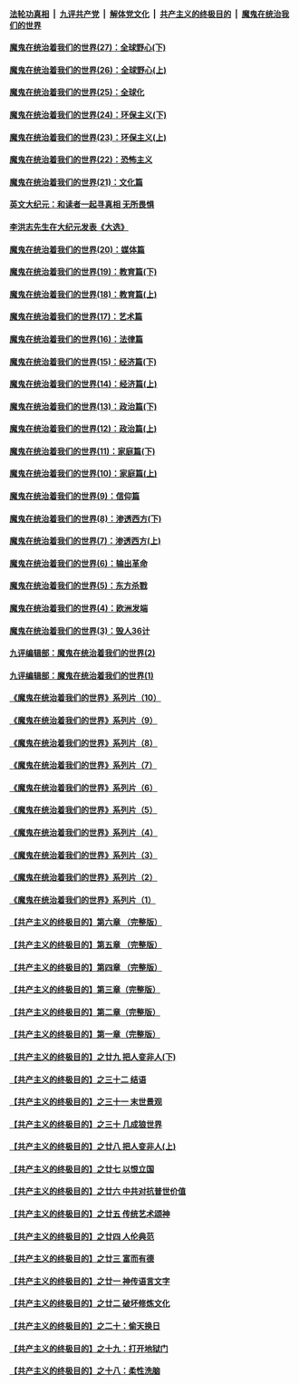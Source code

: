 

####  [法轮功真相](../../../../basic/blob/master/README.md?t=02122031) &nbsp;|&nbsp; [九评共产党](../../../../9ping.md/blob/master/README.md?t=02122031) &nbsp;|&nbsp; [解体党文化](../../../../jtdwh.md/blob/master/README.md?t=02122031)  &nbsp;|&nbsp; [共产主义的终极目的](../../../../gczydzjmd.md/blob/master/README.md?t=02122031) &nbsp;|&nbsp; [魔鬼在统治我们的世界](../../../../mgztzwmdsj.md/blob/master/README.md?t=02122031) 

#### [魔鬼在统治着我们的世界(27)：全球野心(下)](../pages/nsc422/n10928319.md?t=02122031) 

#### [魔鬼在统治着我们的世界(26)：全球野心(上)](../pages/nsc422/n10900318.md?t=02122031) 

#### [魔鬼在统治着我们的世界(25)：全球化](../pages/nsc422/n10788205.md?t=02122031) 

#### [魔鬼在统治着我们的世界(24)：环保主义(下)](../pages/nsc422/n10695307.md?t=02122031) 

#### [魔鬼在统治着我们的世界(23)：环保主义(上)](../pages/nsc422/n10688613.md?t=02122031) 

#### [魔鬼在统治着我们的世界(22)：恐怖主义](../pages/nsc422/n10614727.md?t=02122031) 

#### [魔鬼在统治着我们的世界(21)：文化篇](../pages/nsc422/n10597706.md?t=02122031) 

#### [英文大纪元：和读者一起寻真相 无所畏惧](../pages/nsc422/n12542027.md?t=02122031) 

#### [李洪志先生在大纪元发表《大选》](../pages/nsc422/n12534746.md?t=02122031) 

#### [魔鬼在统治着我们的世界(20)：媒体篇](../pages/nsc422/n10586579.md?t=02122031) 

#### [魔鬼在统治着我们的世界(19)：教育篇(下)](../pages/nsc422/n10564808.md?t=02122031) 

#### [魔鬼在统治着我们的世界(18)：教育篇(上)](../pages/nsc422/n10526970.md?t=02122031) 

#### [魔鬼在统治着我们的世界(17)：艺术篇](../pages/nsc422/n10499093.md?t=02122031) 

#### [魔鬼在统治着我们的世界(16)：法律篇](../pages/nsc422/n10485969.md?t=02122031) 

#### [魔鬼在统治着我们的世界(15)：经济篇(下)](../pages/nsc422/n10469975.md?t=02122031) 

#### [魔鬼在统治着我们的世界(14)：经济篇(上)](../pages/nsc422/n10457370.md?t=02122031) 

#### [魔鬼在统治着我们的世界(13)：政治篇(下)](../pages/nsc422/n10448270.md?t=02122031) 

#### [魔鬼在统治着我们的世界(12)：政治篇(上)](../pages/nsc422/n10444576.md?t=02122031) 

#### [魔鬼在统治着我们的世界(11)：家庭篇(下)](../pages/nsc422/n10440961.md?t=02122031) 

#### [魔鬼在统治着我们的世界(10)：家庭篇(上)](../pages/nsc422/n10435448.md?t=02122031) 

#### [魔鬼在统治着我们的世界(9)：信仰篇](../pages/nsc422/n10432159.md?t=02122031) 

#### [魔鬼在统治着我们的世界(8)：渗透西方(下)](../pages/nsc422/n10429603.md?t=02122031) 

#### [魔鬼在统治着我们的世界(7)：渗透西方(上)](../pages/nsc422/n10426013.md?t=02122031) 

#### [魔鬼在统治着我们的世界(6)：输出革命](../pages/nsc422/n10421536.md?t=02122031) 

#### [魔鬼在统治着我们的世界(5)：东方杀戮](../pages/nsc422/n10417707.md?t=02122031) 

#### [魔鬼在统治着我们的世界(4)：欧洲发端](../pages/nsc422/n10414890.md?t=02122031) 

#### [魔鬼在统治着我们的世界(3)：毁人36计](../pages/nsc422/n10411583.md?t=02122031) 

#### [九评编辑部：魔鬼在统治着我们的世界(2)](../pages/nsc422/n10410036.md?t=02122031) 

#### [九评编辑部：魔鬼在统治着我们的世界(1)](../pages/nsc422/n10406825.md?t=02122031) 

#### [《魔鬼在统治着我们的世界》系列片（10）](../pages/nsc422/n12292670.md?t=02122031) 

#### [《魔鬼在统治着我们的世界》系列片（9）](../pages/nsc422/n12290859.md?t=02122031) 

#### [《魔鬼在统治着我们的世界》系列片（8）](../pages/nsc422/n12287445.md?t=02122031) 

#### [《魔鬼在统治着我们的世界》系列片（7）](../pages/nsc422/n12283425.md?t=02122031) 

#### [《魔鬼在统治着我们的世界》系列片（6）](../pages/nsc422/n12282314.md?t=02122031) 

#### [《魔鬼在统治着我们的世界》系列片（5）](../pages/nsc422/n12281419.md?t=02122031) 

#### [《魔鬼在统治着我们的世界》系列片（4）](../pages/nsc422/n12274024.md?t=02122031) 

#### [《魔鬼在统治着我们的世界》系列片（3）](../pages/nsc422/n12271322.md?t=02122031) 

#### [《魔鬼在统治着我们的世界》系列片（2）](../pages/nsc422/n12269049.md?t=02122031) 

#### [《魔鬼在统治着我们的世界》系列片（1）](../pages/nsc422/n12267575.md?t=02122031) 

#### [【共产主义的终极目的】第六章 （完整版）](../pages/nsc422/n11428913.md?t=02122031) 

#### [【共产主义的终极目的】第五章 （完整版）](../pages/nsc422/n11428912.md?t=02122031) 

#### [【共产主义的终极目的】第四章 （完整版）](../pages/nsc422/n11428907.md?t=02122031) 

#### [【共产主义的终极目的】第三章（完整版）](../pages/nsc422/n11428848.md?t=02122031) 

#### [【共产主义的终极目的】第二章（完整版）](../pages/nsc422/n11428831.md?t=02122031) 

#### [【共产主义的终极目的】第一章（完整版）](../pages/nsc422/n11417651.md?t=02122031) 

#### [【共产主义的终极目的】之廿九 把人变非人(下)](../pages/nsc422/n11344140.md?t=02122031) 

#### [【共产主义的终极目的】之三十二 结语](../pages/nsc422/n11360535.md?t=02122031) 

#### [【共产主义的终极目的】之三十一 末世景观](../pages/nsc422/n11351129.md?t=02122031) 

#### [【共产主义的终极目的】之三十 几成狼世界](../pages/nsc422/n11348280.md?t=02122031) 

#### [【共产主义的终极目的】之廿八 把人变非人(上)](../pages/nsc422/n11340492.md?t=02122031) 

#### [【共产主义的终极目的】之廿七 以恨立国](../pages/nsc422/n11336944.md?t=02122031) 

#### [【共产主义的终极目的】之廿六 中共对抗普世价值](../pages/nsc422/n11324785.md?t=02122031) 

#### [【共产主义的终极目的】之廿五 传统艺术颂神](../pages/nsc422/n11296396.md?t=02122031) 

#### [【共产主义的终极目的】之廿四 人伦典范](../pages/nsc422/n11296397.md?t=02122031) 

#### [【共产主义的终极目的】之廿三 富而有德](../pages/nsc422/n11283598.md?t=02122031) 

#### [【共产主义的终极目的】之廿一 神传语言文字](../pages/nsc422/n11263265.md?t=02122031) 

#### [【共产主义的终极目的】之廿二 破坏修炼文化](../pages/nsc422/n11245728.md?t=02122031) 

#### [【共产主义的终极目的】之二十：偷天换日](../pages/nsc422/n11238846.md?t=02122031) 

#### [【共产主义的终极目的】之十九：打开地狱门](../pages/nsc422/n11206376.md?t=02122031) 

#### [【共产主义的终极目的】之十八：柔性洗脑](../pages/nsc422/n11199994.md?t=02122031) 

